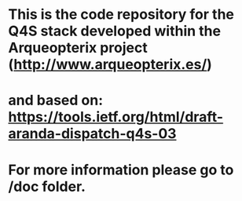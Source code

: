 # This is the code repository for the Q4S stack developed within the Arqueopterix project (http://www.arqueopterix.es/)
# and based on: https://tools.ietf.org/html/draft-aranda-dispatch-q4s-03

# For more information please go to /doc folder.
